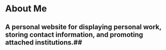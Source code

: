 # About Me #
## A personal website for displaying personal work, storing contact information, and promoting attached institutions.##
